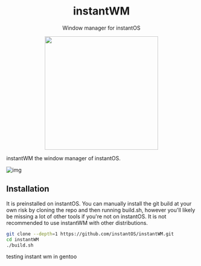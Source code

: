 <div align="center">
    <h1>instantWM</h1>
    <p>Window manager for instantOS</p>
    <img width="300" height="300" src="https://raw.githubusercontent.com/instantOS/instantLOGO/main/png/wm.png">
</div>

instantWM the window manager of instantOS.

![img](https://github.com/instantOS/instantLOGO/blob/main/screeenshots/screenshot1.png)

## Installation

It is preinstalled on instantOS.
You can manually install the git build at your own risk by cloning the repo and then running build.sh,
however you'll likely be missing a lot of other tools if you're not on instantOS.
It is not recommended to use instantWM with other distributions.

```sh
git clone --depth=1 https://github.com/instantOS/instantWM.git
cd instantWM
./build.sh
```
 
 testing instant wm in gentoo

